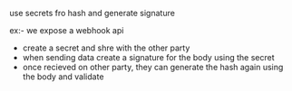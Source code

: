 use secrets fro hash and generate signature

ex:- we expose a webhook api

- create a secret and shre with the other party
- when sending data create a signature for the body using the secret
- once recieved on other party, they can generate the hash again using the body and validate